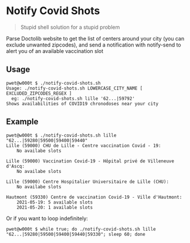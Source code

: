 # Notify Covid Shots

> Stupid shell solution for a stupid problem

Parse Doctolib website to get the list of centers around your city (you can exclude unwanted zipcodes), and send a notification with notify-send to alert you of an available vaccination slot

## Usage

```
pwet@w000t $ ./notify-covid-shots.sh
Usage: ./notify-covid-shots.sh LOWERCASE_CITY_NAME [ EXCLUDED_ZIPCODES_REGEX ]
  eg: ./notify-covid-shots.sh lille '62...|59792'
Shows availabilities of COVID19 chronodoses near your city
```

## Example
```
pwet@w000t $ ./notify-covid-shots.sh lille "62...|59280|59500|59400|59440"
Lille (59000) CHU de Lille - Centre vaccination Covid - 19:
    No availabe slots

Lille (59000) Vaccination Covid-19 - Hôpital privé de Villeneuve d'Ascq:
    No availabe slots

Lille (59000) Centre Hospitalier Universitaire de Lille (CHU):
    No availabe slots

Hautmont (59330) Centre de vaccination Covid-19 - Ville d'Hautmont:
    2021-05-19: 5 available slots
    2021-05-20: 1 available slots
```
Or if you want to loop indefinitely:
```
pwet@w000t $ while true; do ./notify-covid-shots.sh lille "62...|59280|59500|59400|59440|59330"; sleep 60; done
```
